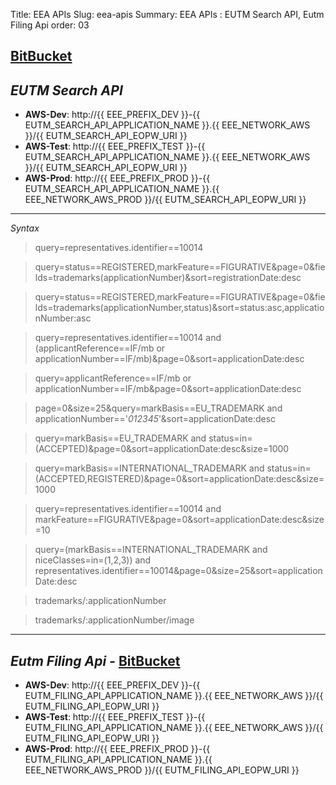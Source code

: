 Title: EEA APIs
Slug: eea-apis
Summary: EEA APIs : EUTM Search API, Eutm Filing Api
order: 03

##  <a href="https://git.euipo.europa.eu/projects/EEA/repos/eutm-search-api/browse" target="_blank">BitBucket</a>

## _EUTM Search API_

- **AWS-Dev**:  http://{{ EEE_PREFIX_DEV }}-{{ EUTM_SEARCH_API_APPLICATION_NAME }}.{{ EEE_NETWORK_AWS }}/{{ EUTM_SEARCH_API_EOPW_URI }}
- **AWS-Test**:  http://{{ EEE_PREFIX_TEST }}-{{ EUTM_SEARCH_API_APPLICATION_NAME }}.{{ EEE_NETWORK_AWS }}/{{ EUTM_SEARCH_API_EOPW_URI }}
- **AWS-Prod**:  http://{{ EEE_PREFIX_PROD }}-{{ EUTM_SEARCH_API_APPLICATION_NAME }}.{{ EEE_NETWORK_AWS_PROD }}/{{ EUTM_SEARCH_API_EOPW_URI }}

---------------------

_Syntax_
> query=representatives.identifier==10014
 
> query=status==REGISTERED,markFeature==FIGURATIVE&page=0&fields=trademarks(applicationNumber)&sort=registrationDate:desc

> query=status==REGISTERED,markFeature==FIGURATIVE&page=0&fields=trademarks(applicationNumber,status)&sort=status:asc,applicationNumber:asc

> query=representatives.identifier==10014 and (applicantReference==IF/mb or applicationNumber==IF/mb)&page=0&sort=applicationDate:desc

> query=applicantReference==IF/mb or applicationNumber==IF/mb&page=0&sort=applicationDate:desc

> page=0&size=25&query=markBasis==EU_TRADEMARK and applicationNumber=='*012345*'&sort=applicationDate:desc

> query=markBasis==EU_TRADEMARK and status=in=(ACCEPTED)&page=0&sort=applicationDate:desc&size=1000

> query=markBasis==INTERNATIONAL_TRADEMARK and status=in=(ACCEPTED,REGISTERED)&page=0&sort=applicationDate:desc&size=1000

> query=representatives.identifier==10014 and markFeature==FIGURATIVE&page=0&sort=applicationDate:desc&size=10

> query=(markBasis==INTERNATIONAL_TRADEMARK and niceClasses=in=(1,2,3)) and representatives.identifier==10014&page=0&size=25&sort=applicationDate:desc

> trademarks/:applicationNumber

> trademarks/:applicationNumber/image 

-------

## _Eutm Filing Api_ - <a href="https://git.euipo.europa.eu/projects/EEA/repos/eutm-filing-api/browse" target="_blank">BitBucket</a>

- **AWS-Dev**:  http://{{ EEE_PREFIX_DEV }}-{{ EUTM_FILING_API_APPLICATION_NAME }}.{{ EEE_NETWORK_AWS }}/{{ EUTM_FILING_API_EOPW_URI }}
- **AWS-Test**:  http://{{ EEE_PREFIX_TEST }}-{{ EUTM_FILING_API_APPLICATION_NAME }}.{{ EEE_NETWORK_AWS }}/{{ EUTM_FILING_API_EOPW_URI }}
- **AWS-Prod**:  http://{{ EEE_PREFIX_PROD }}-{{ EUTM_FILING_API_APPLICATION_NAME }}.{{ EEE_NETWORK_AWS_PROD }}/{{ EUTM_FILING_API_EOPW_URI }}


